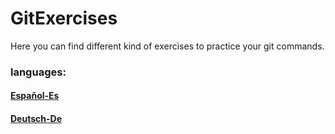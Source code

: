 # GitExercises
Here you can find different kind of exercises to practice your git commands. 

### languages:
#### [Español-Es](https://github.com/AngelAstorga/GitExercises/tree/main-es)
#### [Deutsch-De](https://github.com/AngelAstorga/GitExercises/tree/main-de)